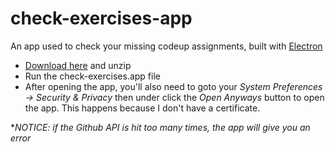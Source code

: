 # check-exercises-app
An app used to check your missing codeup assignments, built with [Electron](https://electronjs.org/)


*   [Download here](https://github.com/xaviersalazar/check-exercises-app/releases/download/1.0/check-exercises-darwin-x64.zip) and unzip
*   Run the check-exercises.app file
*   After opening the app, you'll also need to goto your *System Preferences -> Security & Privacy* then under click the *Open Anyways* button to open the app. This happens because I  don't have a certificate.

**NOTICE: if the Github API is hit too many times, the app will give you an error*
